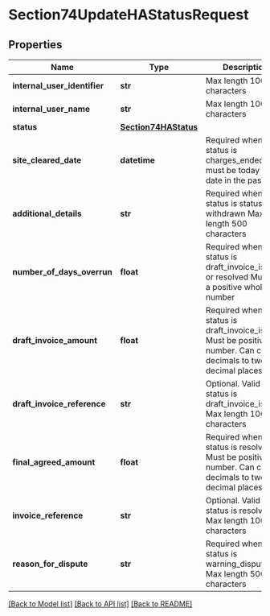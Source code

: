 # Section74UpdateHAStatusRequest

## Properties
Name | Type | Description | Notes
------------ | ------------- | ------------- | -------------
**internal_user_identifier** | **str** | Max length 100 characters | [optional] 
**internal_user_name** | **str** | Max length 100 characters | [optional] 
**status** | [**Section74HAStatus**](Section74HAStatus.md) |  | 
**site_cleared_date** | **datetime** | Required when status is charges_ended Date must be today or a date in the past | [optional] 
**additional_details** | **str** | Required when status is status is withdrawn Max length 500 characters | [optional] 
**number_of_days_overrun** | **float** | Required when status is draft_invoice_issued or resolved Must be a positive whole number | [optional] 
**draft_invoice_amount** | **float** | Required when status is draft_invoice_issued. Must be positive number. Can contain decimals to two decimal places. | [optional] 
**draft_invoice_reference** | **str** | Optional. Valid when status is draft_invoice_issued. Max length 100 characters | [optional] 
**final_agreed_amount** | **float** | Required when status is resolved. Must be positive number. Can contain decimals to two decimal places. | [optional] 
**invoice_reference** | **str** | Optional. Valid when status is resolved. Max length 100 characters | [optional] 
**reason_for_dispute** | **str** | Required when status is warning_disputed. Max length 500 characters | [optional] 

[[Back to Model list]](../README.md#documentation-for-models) [[Back to API list]](../README.md#documentation-for-api-endpoints) [[Back to README]](../README.md)

